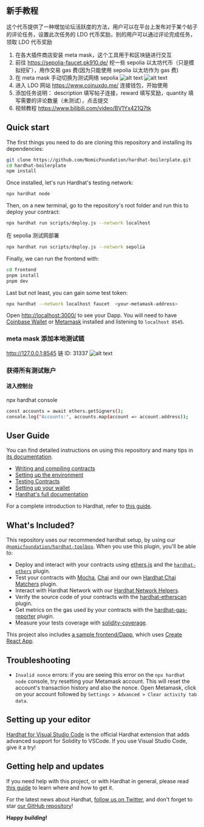 ## 新手教程

这个代币提供了一种增加论坛活跃度的方法，用户可以在平台上发布对于某个帖子的评论任务，设置此次任务的 LDO 代币奖励，别的用户可以通过评论完成任务，领取 LDO 代币奖励

1. 在各大插件商店安装 meta mask，这个工具用于和区块链进行交互
2. 前往 https://sepolia-faucet.pk910.de/ 挖一些 sepolia 以太坊代币（只是模拟挖矿），用作交易 gas 费(因为只能使用 sepolia 以太坊作为 gas 费)
3. 在 meta mask 手动切换为测试网络 sepolia
   ![alt text](image-1.png)
   ![alt text](image-2.png)
4. 进入 LDO 网站 https://www.coinuxdo.me/ 连接钱包，开始使用
5. 添加任务说明： description 填写帖子连接，reward 填写奖励，quantity 填写需要的评论数量（未测试），点击提交
6. 视频教程
   https://www.bilibili.com/video/BV1Yx421Q7tk

## Quick start

The first things you need to do are cloning this repository and installing its
dependencies:

```sh
git clone https://github.com/NomicFoundation/hardhat-boilerplate.git
cd hardhat-boilerplate
npm install
```

Once installed, let's run Hardhat's testing network:

```sh
npx hardhat node
```

Then, on a new terminal, go to the repository's root folder and run this to
deploy your contract:

```sh
npx hardhat run scripts/deploy.js --network localhost
```

在 sepolia 测试网部署

```sh
npx hardhat run scripts/deploy.js --network sepolia
```

Finally, we can run the frontend with:

```sh
cd frontend
pnpm install
pnpm dev
```

Last but not least, you can gain some test token:

```sh
npx hardhat --network localhost faucet  <your-metamask-address>
```

Open [http://localhost:3000/](http://localhost:3000/) to see your Dapp. You will
need to have [Coinbase Wallet](https://www.coinbase.com/wallet) or [Metamask](https://metamask.io) installed and listening to
`localhost 8545`.

### meta mask 添加本地测试链

http://127.0.0.1:8545
链 ID: 31337
![alt text](image.png)

### 获得所有测试账户

#### 进入控制台

npx hardhat console

```sh
const accounts = await ethers.getSigners();
console.log("Accounts:", accounts.map(account => account.address));
```

## User Guide

You can find detailed instructions on using this repository and many tips in [its documentation](https://hardhat.org/tutorial).

- [Writing and compiling contracts](https://hardhat.org/tutorial/writing-and-compiling-contracts/)
- [Setting up the environment](https://hardhat.org/tutorial/setting-up-the-environment/)
- [Testing Contracts](https://hardhat.org/tutorial/testing-contracts/)
- [Setting up your wallet](https://hardhat.org/tutorial/boilerplate-project#how-to-use-it)
- [Hardhat's full documentation](https://hardhat.org/docs/)

For a complete introduction to Hardhat, refer to [this guide](https://hardhat.org/getting-started/#overview).

## What's Included?

This repository uses our recommended hardhat setup, by using our [`@nomicfoundation/hardhat-toolbox`](https://hardhat.org/hardhat-runner/plugins/nomicfoundation-hardhat-toolbox). When you use this plugin, you'll be able to:

- Deploy and interact with your contracts using [ethers.js](https://docs.ethers.io/v5/) and the [`hardhat-ethers`](https://hardhat.org/hardhat-runner/plugins/nomiclabs-hardhat-ethers) plugin.
- Test your contracts with [Mocha](https://mochajs.org/), [Chai](https://chaijs.com/) and our own [Hardhat Chai Matchers](https://hardhat.org/hardhat-chai-matchers) plugin.
- Interact with Hardhat Network with our [Hardhat Network Helpers](https://hardhat.org/hardhat-network-helpers).
- Verify the source code of your contracts with the [hardhat-etherscan](https://hardhat.org/hardhat-runner/plugins/nomiclabs-hardhat-etherscan) plugin.
- Get metrics on the gas used by your contracts with the [hardhat-gas-reporter](https://github.com/cgewecke/hardhat-gas-reporter) plugin.
- Measure your tests coverage with [solidity-coverage](https://github.com/sc-forks/solidity-coverage).

This project also includes [a sample frontend/Dapp](./frontend), which uses [Create React App](https://github.com/facebook/create-react-app).

## Troubleshooting

- `Invalid nonce` errors: if you are seeing this error on the `npx hardhat node`
  console, try resetting your Metamask account. This will reset the account's
  transaction history and also the nonce. Open Metamask, click on your account
  followed by `Settings > Advanced > Clear activity tab data`.

## Setting up your editor

[Hardhat for Visual Studio Code](https://hardhat.org/hardhat-vscode) is the official Hardhat extension that adds advanced support for Solidity to VSCode. If you use Visual Studio Code, give it a try!

## Getting help and updates

If you need help with this project, or with Hardhat in general, please read [this guide](https://hardhat.org/hardhat-runner/docs/guides/getting-help) to learn where and how to get it.

For the latest news about Hardhat, [follow us on Twitter](https://twitter.com/HardhatHQ), and don't forget to star [our GitHub repository](https://github.com/NomicFoundation/hardhat)!

**Happy _building_!**
